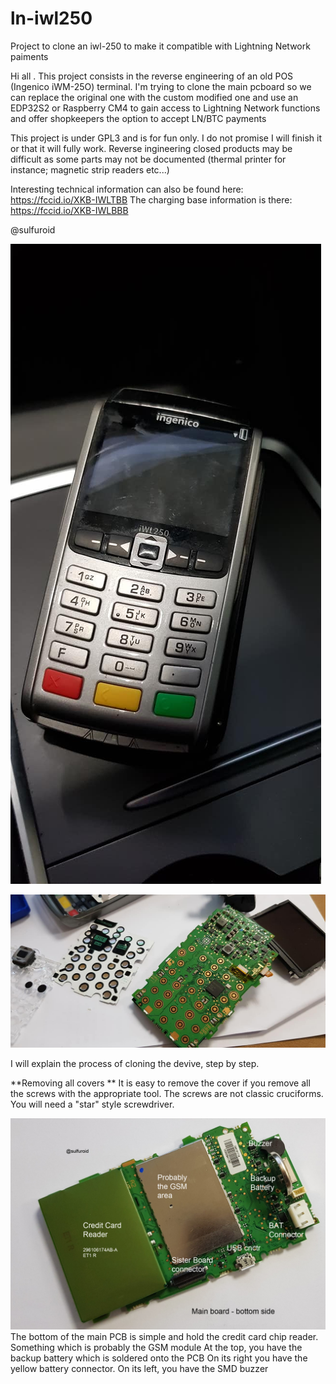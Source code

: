 # ln-iwl250
Project to clone an iwl-250 to make it compatible with Lightning Network paiments

Hi all . This project consists in the reverse engineering of an old POS (Ingenico iWM-25O) terminal.
I'm trying to clone the main pcboard so we can replace the original one with the custom modified one and use an EDP32S2 
or Raspberry CM4 to gain access to Lightning Network functions and offer shopkeepers the option to accept LN/BTC payments

This project is under GPL3 and is for fun only. I do not promise I will finish it or that it will fully work.
Reverse ingineering closed products may be difficult as some parts may not be documented (thermal printer for instance; magnetic strip readers etc...)

Interesting technical information can also be found here: https://fccid.io/XKB-IWLTBB 
The charging base information is there: https://fccid.io/XKB-IWLBBB

@sulfuroid

![Ingenico iwl250 reverse engineering](https://github.com/ccadic/ln-iwl250/blob/main/iwl250pix/posoriginal.jpg)


![Ingenico iwl250 reverse engineering](https://github.com/ccadic/ln-iwl250/blob/main/iwl250pix/touchpad-pcb.jpg)

I will explain the process of cloning the devive, step by step.


**Removing all covers
**
It is easy to remove the cover if you remove all the screws with the appropriate tool. The screws are not classic cruciforms.
You will need a "star" style screwdriver.

![Ingenico iwl250 reverse engineering](https://github.com/ccadic/ln-iwl250/blob/main/iwl250pix/mainboardback1.jpg)
The bottom of the main PCB is simple  and hold the credit card chip reader. 
Something which is probably the GSM module
At the top, you have the backup battery which is soldered onto the PCB 
On its right you have the yellow battery connector.
On its left, you have the SMD buzzer


